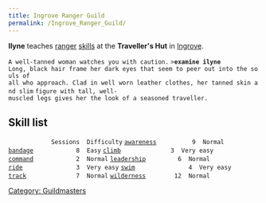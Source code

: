 ```yaml
---
title: Ingrove Ranger Guild
permalink: /Ingrove_Ranger_Guild/
---
```


**Ilyne** teaches [ranger](ranger "wikilink") [skills](skill "wikilink")
at the **Traveller's Hut** in [Ingrove](Ingrove "wikilink").

`A well-tanned woman watches you with caution.`
`>`**`examine ilyne`**
`Long, black hair frame her dark eyes that seem to peer out into the souls of`
`all who approach. Clad in well worn leather clothes, her tanned skin and slim`
`figure with tall, well-muscled legs gives her the look of a seasoned traveller.`

## Skill list

`            Sessions  Difficulty`
[`awareness`](awareness "wikilink")`          9  Normal`
[`bandage`](bandage "wikilink")`            8  Easy`
[`climb`](climb "wikilink")`              3  Very easy`
[`command`](command "wikilink")`            2  Normal`
[`leadership`](leadership "wikilink")`         6  Normal`
[`ride`](ride "wikilink")`               3  Very easy`
[`swim`](swim "wikilink")`               4  Very easy`
[`track`](track "wikilink")`              7  Normal`
[`wilderness`](wilderness "wikilink")`        12  Normal`

[Category: Guildmasters](Category:_Guildmasters "wikilink")